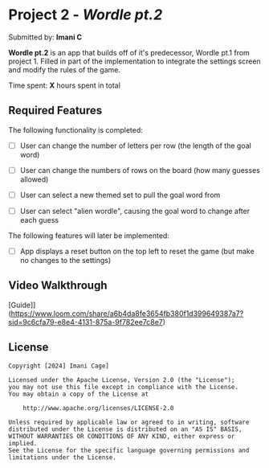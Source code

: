 # Project 2 - *Wordle pt.2*

Submitted by: **Imani C**

**Wordle pt.2** is an app that builds off of it's predecessor, Wordle pt.1 from project 1. Filled in part of the implementation to integrate the settings screen and modify the rules of the game.

Time spent: **X** hours spent in total

## Required Features

The following functionality is completed:

- [ ] User can change the number of letters per row (the length of the goal word)
- [ ] User can change the numbers of rows on the board (how many guesses allowed)
- [ ] User can select a new themed set to pull the goal word from
- [ ] User can select "alien wordle", causing the goal word to change after each guess


The following features will later be implemented:

- [ ] App displays a reset button on the top left to reset the game (but make no changes to the settings)


## Video Walkthrough

[Guide]](https://www.loom.com/share/a6b4da8fe3654fb380f1d399649387a7?sid=9c6cfa79-e8e4-4131-875a-9f782ee7c8e7)

## License

    Copyright [2024] Imani Cage]

    Licensed under the Apache License, Version 2.0 (the "License");
    you may not use this file except in compliance with the License.
    You may obtain a copy of the License at

        http://www.apache.org/licenses/LICENSE-2.0

    Unless required by applicable law or agreed to in writing, software
    distributed under the License is distributed on an "AS IS" BASIS,
    WITHOUT WARRANTIES OR CONDITIONS OF ANY KIND, either express or implied.
    See the License for the specific language governing permissions and
    limitations under the License.
